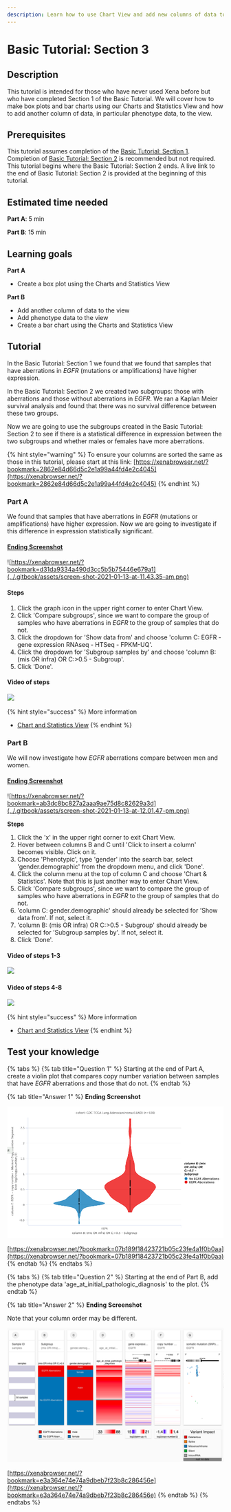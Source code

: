```yaml
---
description: Learn how to use Chart View and add new columns of data to a view
---
```


# Basic Tutorial: Section 3

## Description

This tutorial is intended for those who have never used Xena before but who have completed Section 1 of the Basic Tutorial. We will cover how to make box plots and bar charts using our Charts and Statistics View and how to add another column of data, in particular phenotype data, to the view.

## Prerequisites

This tutorial assumes completion of the [Basic Tutorial: Section 1](basic-tutorial-section-1.md). Completion of [Basic Tutorial: Section 2](basic-tutorial-section-2.md) is recommended but not required. This tutorial begins where the Basic Tutorial: Section 2 ends. A live link to the end of Basic Tutorial: Section 2 is provided at the beginning of this tutorial.

## Estimated time needed

**Part A**: 5 min

**Part B**: 15 min

## Learning goals

**Part A**

* Create a box plot using the Charts and Statistics View

**Part B**

* Add another column of data to the view
* Add phenotype data to the view
* Create a bar chart using the Charts and Statistics View

## Tutorial

In the Basic Tutorial: Section 1 we found that we found that samples that have aberrations in _EGFR_ \(mutations or amplifications\) have higher expression.

In the Basic Tutorial: Section 2 we created two subgroups: those with aberrations and those without aberrations in _EGFR_. We ran a Kaplan Meier survival analysis and found that there was no survival difference between these two groups. 

Now we are going to use the subgroups created in the Basic Tutorial: Section 2 to see if there is a statistical difference in expression between the two subgroups and whether males or females have more aberrations.

{% hint style="warning" %}
To ensure your columns are sorted the same as those in this tutorial, please start at this link: [https://xenabrowser.net/?bookmark=2862e84d66d5c2e1a99a44fd4e2c4045](https://xenabrowser.net/?bookmark=2862e84d66d5c2e1a99a44fd4e2c4045)
{% endhint %}

### Part A

We found that samples that have aberrations in _EGFR_ \(mutations or amplifications\) have higher expression. Now we are going to investigate if this difference in expression statistically significant.

#### [Ending Screenshot](https://xenabrowser.net/?bookmark=dc05bbdcf590f7df4506fbcd721f60b5)

![https://xenabrowser.net/?bookmark=d31da9334a490d3cc5b5b75446e679a1](../.gitbook/assets/screen-shot-2021-01-13-at-11.43.35-am.png)

#### Steps

1. Click the graph icon in the upper right corner to enter Chart View.
2. Click 'Compare subgroups', since we want to compare the group of samples who have aberrations in _EGFR_ to the group of samples that do not.
3. Click the dropdown for 'Show data from' and choose 'column C: EGFR - gene expression RNAseq - HTSeq - FPKM-UQ'.
4. Click the dropdown for 'Subgroup samples by' and choose 'column B: \(mis OR infra\) OR C:&gt;0.5 - Subgroup'.
5. Click 'Done'. 

#### Video of steps

![](../.gitbook/assets/makeboxplot.gif)

{% hint style="success" %}
More information

* [Chart and Statistics View](../overview-of-features/chart-view.md)
{% endhint %}

### Part B

We will now investigate how _EGFR_ aberrations compare between men and women. 

#### [Ending Screenshot](https://xenabrowser.net/?bookmark=8ac908b928e0332e8dfa3e306488d543)

![https://xenabrowser.net/?bookmark=ab3dc8bc827a2aaa9ae75d8c82629a3d](../.gitbook/assets/screen-shot-2021-01-13-at-12.01.47-pm.png)

**Steps**

1. Click the 'x' in the upper right corner to exit Chart View.
2. Hover between columns B and C until 'Click to insert a column' becomes visible. Click on it.
3. Choose 'Phenotypic', type 'gender' into the search bar, select 'gender.demographic' from the dropdown menu, and click 'Done'.
4. Click the column menu at the top of column C and choose 'Chart & Statistics'. Note that this is just another way to enter Chart View.
5. Click 'Compare subgroups', since we want to compare the group of samples who have aberrations in _EGFR_ to the group of samples that do not.
6. 'column C: gender.demographic' should already be selected for  'Show data from'. If not, select it.
7. 'column B: \(mis OR infra\) OR C:&gt;0.5 - Subgroup' should already be selected for 'Subgroup samples by'. If not, select it.
8. Click 'Done'. 

#### Video of steps 1-3

![](../.gitbook/assets/addgender.gif)

#### Video of steps 4-8

![](../.gitbook/assets/barchart.gif)

{% hint style="success" %}
More information

* [Chart and Statistics View](../overview-of-features/chart-view.md)
{% endhint %}

## Test your knowledge

{% tabs %}
{% tab title="Question 1" %}
Starting at the end of Part A, create a violin plot that compares copy number variation between samples that have _EGFR_ aberrations and those that do not.
{% endtab %}

{% tab title="Answer 1" %}
**Ending Screenshot**

![](../.gitbook/assets/screen-shot-2021-01-13-at-2.20.27-pm.png)

[https://xenabrowser.net/?bookmark=07b189f18423721b05c23fe4a1f0b0aa](https://xenabrowser.net/?bookmark=07b189f18423721b05c23fe4a1f0b0aa)
{% endtab %}
{% endtabs %}

{% tabs %}
{% tab title="Question 2" %}
Starting at the end of Part B, add the phenotype data 'age\_at\_initial\_pathologic\_diagnosis' to the plot.
{% endtab %}

{% tab title="Answer 2" %}
**Ending Screenshot**

Note that your column order may be different.

![](../.gitbook/assets/screen-shot-2021-01-13-at-2.17.07-pm.png)

[https://xenabrowser.net/?bookmark=e3a364e74e74a9dbeb7f23b8c286456e](https://xenabrowser.net/?bookmark=e3a364e74e74a9dbeb7f23b8c286456e)
{% endtab %}
{% endtabs %}

